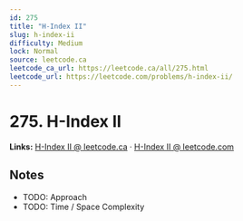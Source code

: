```yaml
--- 
id: 275
title: "H-Index II"
slug: h-index-ii
difficulty: Medium
lock: Normal
source: leetcode.ca
leetcode_ca_url: https://leetcode.ca/all/275.html
leetcode_url: https://leetcode.com/problems/h-index-ii/
---
```


# 275. H-Index II

**Links:** [H-Index II @ leetcode.ca](https://leetcode.ca/all/275.html) · [H-Index II @ leetcode.com](https://leetcode.com/problems/h-index-ii/)

## Notes
- TODO: Approach
- TODO: Time / Space Complexity
